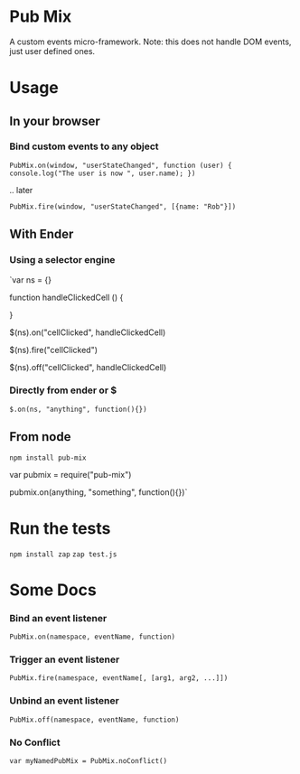 Pub Mix
=======

A custom events micro-framework. Note: this does not handle DOM events, just user defined ones.

Usage
=====

In your browser
---------------

### Bind custom events to any object
`PubMix.on(window, "userStateChanged", function (user) { console.log("The user is now ", user.name); })`

.. later

`PubMix.fire(window, "userStateChanged", [{name: "Rob"}])`


With Ender
--------

### Using a selector engine
`var ns = {}

function handleClickedCell () {

}

$(ns).on("cellClicked", handleClickedCell)

$(ns).fire("cellClicked")

$(ns).off("cellClicked", handleClickedCell)

### Directly from ender or $

`$.on(ns, "anything", function(){})`


From node
--------

`npm install pub-mix`

var pubmix = require("pub-mix")

pubmix.on(anything, "something", function(){})`



Run the tests
=============

`npm install zap`
`zap test.js`



Some Docs
=========

### Bind an event listener
`PubMix.on(namespace, eventName, function)`

### Trigger an event listener
`PubMix.fire(namespace, eventName[, [arg1, arg2, ...]])`

### Unbind an event listener
`PubMix.off(namespace, eventName, function)`

### No Conflict
`var myNamedPubMix = PubMix.noConflict()`
